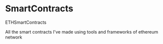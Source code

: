 # SmartContracts
ETHSmartContracts

All the smart contracts I've made using tools and frameworks of ethereum network 
